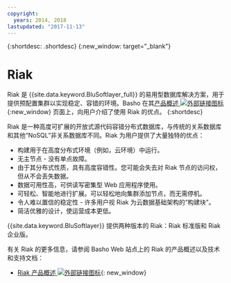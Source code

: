 ```yaml
---
copyright:
  years: 2014, 2018
lastupdated: "2017-11-13"
---
```


{:shortdesc: .shortdesc}
{:new_window: target="_blank"}

# Riak

Riak 是 {{site.data.keyword.BluSoftlayer_full}} 的易用型数据库解决方案，用于提供预配置集群以实现稳定、容错的环境。Basho 在其[产品概述 ![外部链接图标](../../icons/launch-glyph.svg "外部链接图标")](http://basho.com/products/riak-overview/){:new_window} 页面上，向用户介绍了使用 Riak 的优点。
{:shortdesc}

Riak 是一种高度可扩展的开放式源代码容错分布式数据库，与传统的关系数据库和其他“NoSQL”非关系数据库不同。Riak 为用户提供了大量独特的优点：

* 构建用于在高度分布式环境（例如，云环境）中运行。
* 无主节点 - 没有单点故障。
* 由于其分布式性质，具有高度容错性。您可能会失去对 Riak 节点的访问权，但从不会丢失数据。
* 数据可用性高，可供读写密集型 Web 应用程序使用。
* 可轻松、智能地进行扩展。可以轻松地向集群添加节点，而无需停机。
* 令人难以置信的稳定性 - 许多用户视 Riak 为云数据基础架构的“构建块”。
* 简洁优雅的设计，使运营成本更低。

{{site.data.keyword.BluSoftlayer}} 提供两种版本的 Riak：Riak 标准版和 Riak 企业版。

有关 Riak 的更多信息，请参阅 Basho Web 站点上的 Riak 的产品概述以及技术和支持文档：

* [Riak 产品概述 ![外部链接图标](../../icons/launch-glyph.svg "外部链接图标")](http://basho.com/products/riak-overview/){: new_window}

